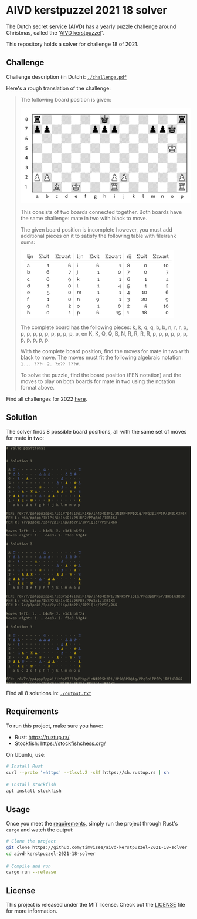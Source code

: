 # AIVD kerstpuzzel 2021 18 solver

The Dutch secret service (AIVD) has a yearly puzzle challenge around Christmas,
called the '[AIVD kerstpuzzel][aivd-kerstpuzzel]'.

This repository holds a solver for challenge 18 of 2021.

## Challenge

Challenge description (in Dutch): [`./challenge.pdf`](./challenge.pdf)

Here's a rough translation of the challenge:

> The following board position is given:
>
> ![Challenge board](./res/board.png)
>
> This consists of two boards connected together. Both boards have the same
> challenge: mate in two with black to move.
>
> The given board position is incomplete however, you must add additional pieces
> on it to satisfy the following table with file/rank sums:
>
> ![Challenge table](./res/table.png)
>
> The complete board has the following pieces: k, k, q, q, b, b, n, r, r, p, p,
> p, p, p, p, p, p, p, p, p, en K, K, Q, Q, B, N, R, R, R, R, p, p, p, p, p, p, p,
> p, p, p, p.
>
> With the complete board position, find the moves for mate in two with black to
> move. The moves must fit the following algebraic notation:
> `1... ???+ 2. ?x?? ???#`.
>
> To solve the puzzle, find the board position (FEN notation) and the moves to
> play on both boards for mate in two using the notation format above.

Find all challenges for 2022 [here][aivd-kerstpuzzel-download].

## Solution

The solver finds 8 possible board positions, all with the same set of moves for
mate in two:

![Solution](./res/solution.png)

Find all 8 solutions in: [`./output.txt`](./output.txt)

## Requirements

To run this project, make sure you have:
- Rust: https://rustup.rs/
- Stockfish: https://stockfishchess.org/

On Ubuntu, use:

```bash
# Install Rust
curl --proto '=https' --tlsv1.2 -sSf https://sh.rustup.rs | sh

# Install stockfish
apt install stockfish
```

## Usage

Once you meet the [requirements](#requirements), simply run the project through
Rust's `cargo` and watch the output:

```bash
# Clone the project
git clone https://github.com/timvisee/aivd-kerstpuzzel-2021-18-solver
cd aivd-kerstpuzzel-2021-18-solver

# Compile and run
cargo run --release
```

## License

This project is released under the MIT license.
Check out the [LICENSE](LICENSE) file for more information.

[aivd-kerstpuzzel]: https://www.aivd.nl/onderwerpen/aivd-kerstpuzzel
[aivd-kerstpuzzel-download]: https://www.aivd.nl/onderwerpen/aivd-kerstpuzzel/documenten?trefwoord=&startdatum=01-12-2021&einddatum=31-12-2021&onderwerp=Alle+onderwerpen&type=Alle+documenten
